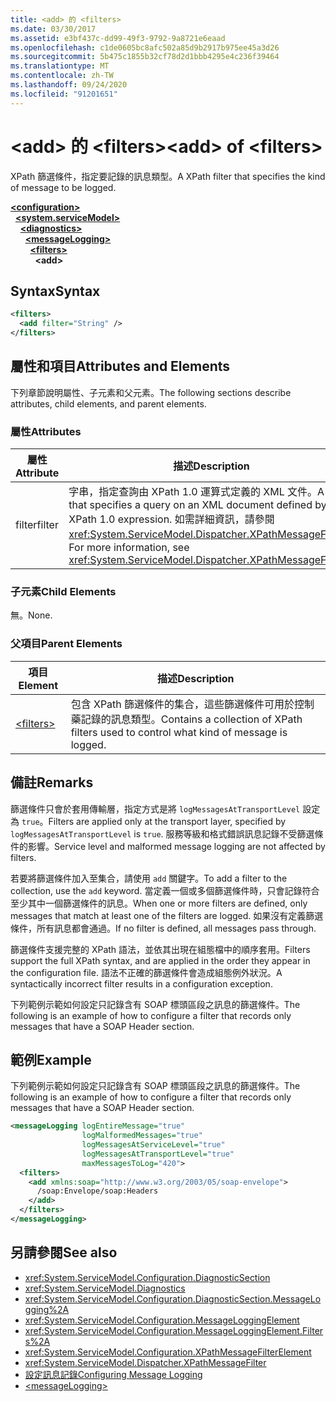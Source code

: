 ```yaml
---
title: <add> 的 <filters>
ms.date: 03/30/2017
ms.assetid: e3bf437c-dd99-49f3-9792-9a8721e6eaad
ms.openlocfilehash: c1de0605bc8afc502a85d9b2917b975ee45a3d26
ms.sourcegitcommit: 5b475c1855b32cf78d2d1bbb4295e4c236f39464
ms.translationtype: MT
ms.contentlocale: zh-TW
ms.lasthandoff: 09/24/2020
ms.locfileid: "91201651"
---
```

# <a name="add-of-filters"></a><span data-ttu-id="4c492-102">\<add> 的 \<filters></span><span class="sxs-lookup"><span data-stu-id="4c492-102">\<add> of \<filters></span></span>

<span data-ttu-id="4c492-103">XPath 篩選條件，指定要記錄的訊息類型。</span><span class="sxs-lookup"><span data-stu-id="4c492-103">A XPath filter that specifies the kind of message to be logged.</span></span>  
  
[**\<configuration>**](../configuration-element.md)\
&nbsp;&nbsp;[**\<system.serviceModel>**](system-servicemodel.md)\
&nbsp;&nbsp;&nbsp;&nbsp;[**\<diagnostics>**](diagnostics.md)\
&nbsp;&nbsp;&nbsp;&nbsp;&nbsp;&nbsp;[**\<messageLogging>**](messagelogging.md)\
&nbsp;&nbsp;&nbsp;&nbsp;&nbsp;&nbsp;&nbsp;&nbsp;[**\<filters>**](filters.md)\
&nbsp;&nbsp;&nbsp;&nbsp;&nbsp;&nbsp;&nbsp;&nbsp;&nbsp;&nbsp;**\<add>**  
  
## <a name="syntax"></a><span data-ttu-id="4c492-104">Syntax</span><span class="sxs-lookup"><span data-stu-id="4c492-104">Syntax</span></span>  
  
```xml  
<filters>
  <add filter="String" />
</filters>
```  
  
## <a name="attributes-and-elements"></a><span data-ttu-id="4c492-105">屬性和項目</span><span class="sxs-lookup"><span data-stu-id="4c492-105">Attributes and Elements</span></span>  

 <span data-ttu-id="4c492-106">下列章節說明屬性、子元素和父元素。</span><span class="sxs-lookup"><span data-stu-id="4c492-106">The following sections describe attributes, child elements, and parent elements.</span></span>  
  
### <a name="attributes"></a><span data-ttu-id="4c492-107">屬性</span><span class="sxs-lookup"><span data-stu-id="4c492-107">Attributes</span></span>  
  
|<span data-ttu-id="4c492-108">屬性</span><span class="sxs-lookup"><span data-stu-id="4c492-108">Attribute</span></span>|<span data-ttu-id="4c492-109">描述</span><span class="sxs-lookup"><span data-stu-id="4c492-109">Description</span></span>|  
|---------------|-----------------|  
|<span data-ttu-id="4c492-110">filter</span><span class="sxs-lookup"><span data-stu-id="4c492-110">filter</span></span>|<span data-ttu-id="4c492-111">字串，指定查詢由 XPath 1.0 運算式定義的 XML 文件。</span><span class="sxs-lookup"><span data-stu-id="4c492-111">A string that specifies a query on an XML document defined by an XPath 1.0 expression.</span></span> <span data-ttu-id="4c492-112">如需詳細資訊，請參閱<xref:System.ServiceModel.Dispatcher.XPathMessageFilter>。</span><span class="sxs-lookup"><span data-stu-id="4c492-112">For more information, see <xref:System.ServiceModel.Dispatcher.XPathMessageFilter>.</span></span>|  
  
### <a name="child-elements"></a><span data-ttu-id="4c492-113">子元素</span><span class="sxs-lookup"><span data-stu-id="4c492-113">Child Elements</span></span>  

 <span data-ttu-id="4c492-114">無。</span><span class="sxs-lookup"><span data-stu-id="4c492-114">None.</span></span>  
  
### <a name="parent-elements"></a><span data-ttu-id="4c492-115">父項目</span><span class="sxs-lookup"><span data-stu-id="4c492-115">Parent Elements</span></span>  
  
|<span data-ttu-id="4c492-116">項目</span><span class="sxs-lookup"><span data-stu-id="4c492-116">Element</span></span>|<span data-ttu-id="4c492-117">描述</span><span class="sxs-lookup"><span data-stu-id="4c492-117">Description</span></span>|  
|-------------|-----------------|  
|[\<filters>](filters.md)|<span data-ttu-id="4c492-118">包含 XPath 篩選條件的集合，這些篩選條件可用於控制藥記錄的訊息類型。</span><span class="sxs-lookup"><span data-stu-id="4c492-118">Contains a collection of XPath filters used to control what kind of message is logged.</span></span>|  
  
## <a name="remarks"></a><span data-ttu-id="4c492-119">備註</span><span class="sxs-lookup"><span data-stu-id="4c492-119">Remarks</span></span>  

 <span data-ttu-id="4c492-120">篩選條件只會於套用傳輸層，指定方式是將 `logMessagesAtTransportLevel` 設定為 `true`。</span><span class="sxs-lookup"><span data-stu-id="4c492-120">Filters are applied only at the transport layer, specified by `logMessagesAtTransportLevel` is `true`.</span></span> <span data-ttu-id="4c492-121">服務等級和格式錯誤訊息記錄不受篩選條件的影響。</span><span class="sxs-lookup"><span data-stu-id="4c492-121">Service level and malformed message logging are not affected by filters.</span></span>  
  
 <span data-ttu-id="4c492-122">若要將篩選條件加入至集合，請使用 `add` 關鍵字。</span><span class="sxs-lookup"><span data-stu-id="4c492-122">To add a filter to the collection, use the `add` keyword.</span></span> <span data-ttu-id="4c492-123">當定義一個或多個篩選條件時，只會記錄符合至少其中一個篩選條件的訊息。</span><span class="sxs-lookup"><span data-stu-id="4c492-123">When one or more filters are defined, only messages that match at least one of the filters are logged.</span></span> <span data-ttu-id="4c492-124">如果沒有定義篩選條件，所有訊息都會通過。</span><span class="sxs-lookup"><span data-stu-id="4c492-124">If no filter is defined, all messages pass through.</span></span>  
  
 <span data-ttu-id="4c492-125">篩選條件支援完整的 XPath 語法，並依其出現在組態檔中的順序套用。</span><span class="sxs-lookup"><span data-stu-id="4c492-125">Filters support the full XPath syntax, and are applied in the order they appear in the configuration file.</span></span> <span data-ttu-id="4c492-126">語法不正確的篩選條件會造成組態例外狀況。</span><span class="sxs-lookup"><span data-stu-id="4c492-126">A syntactically incorrect filter results in a configuration exception.</span></span>  
  
 <span data-ttu-id="4c492-127">下列範例示範如何設定只記錄含有 SOAP 標頭區段之訊息的篩選條件。</span><span class="sxs-lookup"><span data-stu-id="4c492-127">The following is an example of how to configure a filter that records only messages that have a SOAP Header section.</span></span>  
  
## <a name="example"></a><span data-ttu-id="4c492-128">範例</span><span class="sxs-lookup"><span data-stu-id="4c492-128">Example</span></span>  

 <span data-ttu-id="4c492-129">下列範例示範如何設定只記錄含有 SOAP 標頭區段之訊息的篩選條件。</span><span class="sxs-lookup"><span data-stu-id="4c492-129">The following is an example of how to configure a filter that records only messages that have a SOAP Header section.</span></span>  
  
```xml  
<messageLogging logEntireMessage="true"
                logMalformedMessages="true"
                logMessagesAtServiceLevel="true"
                logMessagesAtTransportLevel="true"
                maxMessagesToLog="420">
  <filters>
    <add xmlns:soap="http://www.w3.org/2003/05/soap-envelope">
      /soap:Envelope/soap:Headers
    </add>
  </filters>
</messageLogging>
```  
  
## <a name="see-also"></a><span data-ttu-id="4c492-130">另請參閱</span><span class="sxs-lookup"><span data-stu-id="4c492-130">See also</span></span>

- <xref:System.ServiceModel.Configuration.DiagnosticSection>
- <xref:System.ServiceModel.Diagnostics>
- <xref:System.ServiceModel.Configuration.DiagnosticSection.MessageLogging%2A>
- <xref:System.ServiceModel.Configuration.MessageLoggingElement>
- <xref:System.ServiceModel.Configuration.MessageLoggingElement.Filters%2A>
- <xref:System.ServiceModel.Configuration.XPathMessageFilterElement>
- <xref:System.ServiceModel.Dispatcher.XPathMessageFilter>
- [<span data-ttu-id="4c492-131">設定訊息記錄</span><span class="sxs-lookup"><span data-stu-id="4c492-131">Configuring Message Logging</span></span>](../../../wcf/diagnostics/configuring-message-logging.md)
- [\<messageLogging>](messagelogging.md)
